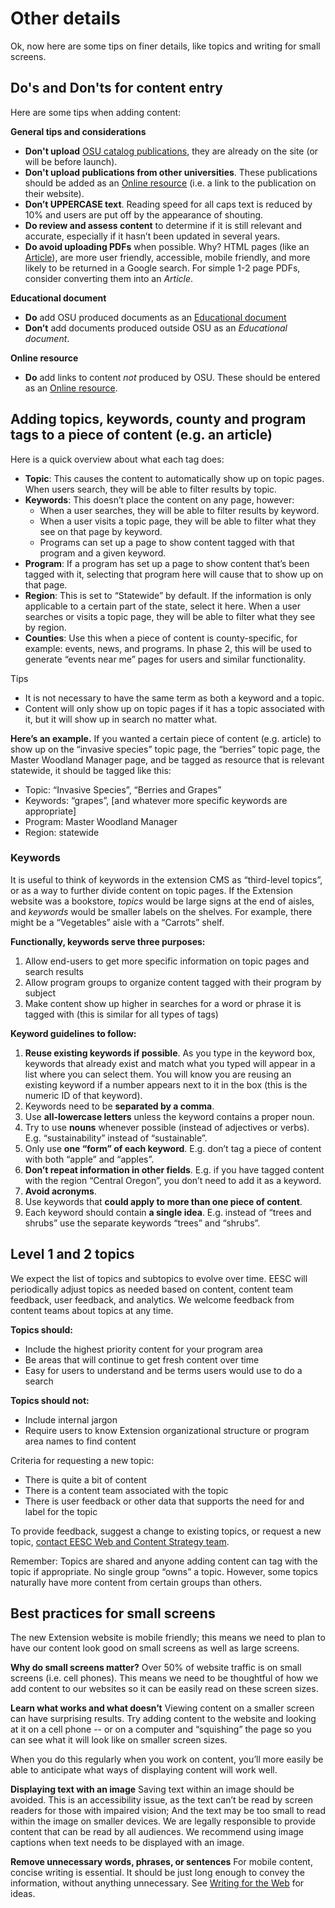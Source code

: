 # Other details

Ok, now here are some tips on finer details, like topics and writing for small screens.

## Do's and Don'ts for content entry

Here are some tips when adding content:

**General tips and considerations**
  * **Don't upload** [OSU catalog publications](https://catalog.extension.oregonstate.edu/), they are already on the site (or will be before launch).
  * **Don't upload publications from other universities**. These publications should be added as an [Online resource](content-options.md#online-resource) (i.e. a link to the publication on their website).
  * **Don’t UPPERCASE text**. Reading speed for all caps text is reduced by 10% and users are put off by the appearance of shouting.
  * **Do review and assess content** to determine if it is still relevant and accurate, especially if it hasn’t been updated in several years.
  * **Do avoid uploading PDFs** when possible. Why? HTML pages (like an [Article](content-options.md#article)), are more user friendly, accessible, mobile friendly, and more likely to be returned in a Google search. For simple 1-2 page PDFs, consider converting them into an *Article*.

**Educational document**
  * **Do** add OSU produced documents as an [Educational document](content-options.md#educational-document)
  * **Don’t** add documents produced outside OSU as an *Educational document*.

**Online resource**
  * **Do** add links to content *not* produced by OSU. These should be entered as an [Online resource](content-options.md#online-resource).

## Adding topics, keywords, county and program tags to a piece of content (e.g. an article)

Here is a quick overview about what each tag does:
  * **Topic**: This causes the content to automatically show up on topic pages. When users search, they will be able to filter results by topic.
  * **Keywords**: This doesn’t place the content on any page, however:
    * When a user searches, they will be able to filter results by keyword.
    * When a user visits a topic page, they will be able to filter what they see on that page by keyword.
    * Programs can set up a page to show content tagged with that program and a given keyword.
  * **Program**: If a program has set up a page to show content that’s been tagged with it, selecting that program here will cause that to show up on that page.
  * **Region**: This is set to “Statewide” by default. If the information is only applicable to a certain part of the state, select it here. When a user searches or visits a topic page, they will be able to filter what they see by region.
  * **Counties**: Use this when a piece of content is county-specific, for example: events, news, and programs. In phase 2, this will be used to generate “events near me” pages for users and similar functionality.

Tips
  * It is not necessary to have the same term as both a keyword and a topic.
  * Content will only show up on topic pages if it has a topic associated with it, but it will show up in search no matter what.

**Here’s an example.**
If you wanted a certain piece of content (e.g. article) to show up on the “invasive species” topic page, the “berries” topic page, the Master Woodland Manager page, and be tagged as resource that is relevant statewide, it should be tagged like this:
  * Topic: “Invasive Species”, “Berries and Grapes”
  * Keywords: “grapes”, [and whatever more specific keywords are appropriate]
  * Program: Master Woodland Manager
  * Region: statewide

### Keywords
It is useful to think of keywords in the extension CMS as “third-level topics”, or as a way to further divide content on topic pages. If the Extension website was a bookstore, *topics* would be large signs at the end of aisles, and *keywords* would be smaller labels on the shelves. For example, there might be a “Vegetables” aisle with a “Carrots” shelf.

**Functionally, keywords serve three purposes:**
  1. Allow end-users to get more specific information on topic pages and search results
  2. Allow program groups to organize content tagged with their program by subject
  3. Make content show up higher in searches for a word or phrase it is tagged with (this is similar for all types of tags)  

**Keyword guidelines to follow:**
  1. **Reuse existing keywords if possible**. As you type in the keyword box, keywords that already exist and match what you typed will appear in a list where you can select them. You will know you are reusing an existing keyword if a number appears next to it in the box (this is the numeric ID of that keyword).
  2. Keywords need to be **separated by a comma**.
  3. Use **all-lowercase letters** unless the keyword contains a proper noun.
  4. Try to use **nouns** whenever possible (instead of adjectives or verbs). E.g. “sustainability” instead of “sustainable”.
  5. Only use **one “form” of each keyword**. E.g. don’t tag a piece of content with both “apple” and “apples”.
  6. **Don’t repeat information in other fields**. E.g. if you have tagged content with the region “Central Oregon”, you don’t need to add it as a keyword.
  7. **Avoid acronyms**.
  8. Use keywords that **could apply to more than one piece of content**.
  9. Each keyword should contain **a single idea**. E.g. instead of “trees and shrubs” use the separate keywords “trees” and “shrubs”.

## Level 1 and 2 topics

We expect the list of topics and subtopics to evolve over time. EESC will periodically adjust topics as needed based on content, content team feedback, user feedback, and analytics. We welcome feedback from content teams about topics at any time.

**Topics should:**
  * Include the highest priority content for your program area
  * Be areas that will continue to get fresh content over time
  * Easy for users to understand and be terms users would use to do a search

**Topics should not:**
  * Include internal jargon
  * Require users to know Extension organizational structure or program area names to find content

Criteria for requesting a new topic:
  * There is quite a bit of content
  * There is a content team associated with the topic
  * There is user feedback or other data that supports the need for and label for the topic

To provide feedback, suggest a change to existing topics, or request a new topic, [contact EESC Web and Content Strategy team](http://extension.oregonstate.edu/employee/extension-webmaster).

Remember: Topics are shared and anyone adding content can tag with the topic if appropriate. No single group “owns” a topic. However, some topics naturally have more content from certain groups than others.

## Best practices for small screens

The new Extension website is mobile friendly; this means we need to plan to have our content look good on small screens as well as large screens.

**Why do small screens matter?**
Over 50% of website traffic is on small screens (i.e. cell phones). This means we need to be thoughtful of how we add content to our websites so it can be easily read on these screen sizes.

**Learn what works and what doesn’t**
Viewing content on a smaller screen can have surprising results. Try adding content to the website and looking at it on a cell phone -- or on a computer and “squishing” the page so you can see what it will look like on smaller screen sizes. 

When you do this regularly when you work on content, you’ll more easily be able to anticipate what ways of displaying content will work well.  

**Displaying text with an image**
Saving text within an image should be avoided. This is an accessibility issue, as the text can’t be read by screen readers for those with impaired vision; And the text may be too small to read within the image on smaller devices. We are legally responsible to provide content that can be read by all audiences. We recommend using image captions when text needs to be displayed with an image.

**Remove unnecessary words, phrases, or sentences**
For mobile content, concise writing is essential. It should be just long enough to convey the information, without anything unnecessary. See [Writing for the Web](http://extension.oregonstate.edu/help/how-to/writing-for-the-web) for ideas.
